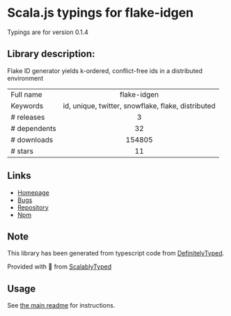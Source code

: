 
# Scala.js typings for flake-idgen

Typings are for version 0.1.4

## Library description:
Flake ID generator yields k-ordered, conflict-free ids in a distributed environment

|                    |                 |
| ------------------ | :-------------: |
| Full name          | flake-idgen |
| Keywords           | id, unique, twitter, snowflake, flake, distributed |
| # releases         | 3 |
| # dependents       | 32 |
| # downloads        | 154805 |
| # stars            | 11 |

## Links
- [Homepage](https://github.com/T-PWK/flake-idgen)
- [Bugs](https://github.com/T-PWK/flake-idgen/issues)
- [Repository](https://github.com/T-PWK/flake-idgen)
- [Npm](https://www.npmjs.com/package/flake-idgen)
    


## Note
This library has been generated from typescript code from [DefinitelyTyped](https://definitelytyped.org).

Provided with :purple_heart: from [ScalablyTyped](https://github.com/oyvindberg/ScalablyTyped)

## Usage
See [the main readme](../../readme.md) for instructions.


